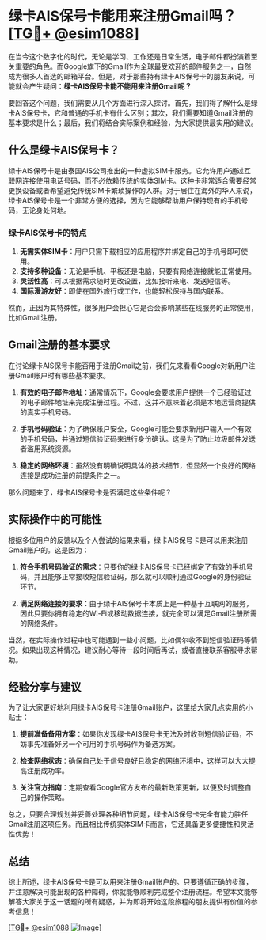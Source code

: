 # 绿卡AIS保号卡能用来注册Gmail吗？[[TG💪+ @esim1088](https://t.me/s/esim1088)]

在当今这个数字化的时代，无论是学习、工作还是日常生活，电子邮件都扮演着至关重要的角色。而Google旗下的Gmail作为全球最受欢迎的邮件服务之一，自然成为很多人首选的邮箱平台。但是，对于那些持有绿卡AIS保号卡的朋友来说，可能就会产生疑问：**绿卡AIS保号卡能不能用来注册Gmail呢？**

要回答这个问题，我们需要从几个方面进行深入探讨。首先，我们得了解什么是绿卡AIS保号卡，它和普通的手机卡有什么区别；其次，我们需要知道Gmail注册的基本要求是什么；最后，我们将结合实际案例和经验，为大家提供最实用的建议。

## 什么是绿卡AIS保号卡？

绿卡AIS保号卡是由泰国AIS公司推出的一种虚拟SIM卡服务。它允许用户通过互联网连接使用电话号码，而不必依赖传统的实体SIM卡。这种卡非常适合需要经常更换设备或者希望避免传统SIM卡繁琐操作的人群。对于居住在海外的华人来说，绿卡AIS保号卡是一个非常方便的选择，因为它能够帮助用户保持现有的手机号码，无论身处何地。

### 绿卡AIS保号卡的特点

1. **无需实体SIM卡**：用户只需下载相应的应用程序并绑定自己的手机号即可使用。
2. **支持多种设备**：无论是手机、平板还是电脑，只要有网络连接就能正常使用。
3. **灵活性高**：可以根据需求随时更改设置，比如接听来电、发送短信等。
4. **国际漫游友好**：即使在国外旅行或工作，也能轻松保持与国内联系。

然而，正因为其特殊性，很多用户会担心它是否会影响某些在线服务的正常使用，比如Gmail注册。

## Gmail注册的基本要求

在讨论绿卡AIS保号卡能否用于注册Gmail之前，我们先来看看Google对新用户注册Gmail账户时有哪些基本要求。

1. **有效的电子邮件地址**：通常情况下，Google会要求用户提供一个已经验证过的电子邮件地址来完成注册过程。不过，这并不意味着必须是本地运营商提供的真实手机号码。
   
2. **手机号码验证**：为了确保账户安全，Google可能会要求新用户输入一个有效的手机号码，并通过短信验证码来进行身份确认。这是为了防止垃圾邮件发送者滥用系统资源。

3. **稳定的网络环境**：虽然没有明确说明具体的技术细节，但显然一个良好的网络连接是成功注册的前提条件之一。

那么问题来了，绿卡AIS保号卡是否满足这些条件呢？

## 实际操作中的可能性

根据多位用户的反馈以及个人尝试的结果来看，绿卡AIS保号卡是可以用来注册Gmail账户的。这是因为：

1. **符合手机号码验证的需求**：只要你的绿卡AIS保号卡已经绑定了有效的手机号码，并且能够正常接收短信验证码，那么就可以顺利通过Google的身份验证环节。
   
2. **满足网络连接的要求**：由于绿卡AIS保号卡本质上是一种基于互联网的服务，因此只要你拥有稳定的Wi-Fi或移动数据连接，就完全可以满足Gmail注册所需的网络条件。

当然，在实际操作过程中也可能遇到一些小问题，比如偶尔收不到短信验证码等情况。如果出现这种情况，建议耐心等待一段时间后再试，或者直接联系客服寻求帮助。

## 经验分享与建议

为了让大家更好地利用绿卡AIS保号卡注册Gmail账户，这里给大家几点实用的小贴士：

1. **提前准备备用方案**：如果你发现绿卡AIS保号卡无法及时收到短信验证码，不妨事先准备好另一个可用的手机号码作为备选方案。
   
2. **检查网络状态**：确保自己处于信号良好且稳定的网络环境中，这样可以大大提高注册成功率。
   
3. **关注官方指南**：定期查看Google官方发布的最新政策更新，以便及时调整自己的操作策略。

总之，只要合理规划并妥善处理各种细节问题，绿卡AIS保号卡完全有能力胜任Gmail注册这项任务。而且相比传统实体SIM卡而言，它还具备更多便捷性和灵活性优势！

## 总结

综上所述，绿卡AIS保号卡是可以用来注册Gmail账户的。只要遵循正确的步骤，并注意解决可能出现的各种障碍，你就能够顺利完成整个注册流程。希望本文能够解答大家关于这一话题的所有疑惑，并为即将开始这段旅程的朋友提供有价值的参考信息！

[[TG💪+ @esim1088](https://t.me/s/esim1088) ![Image](https://i.postimg.cc/4NQfJmqS/Snipaste-2025-05-13-00-14-12.png)]